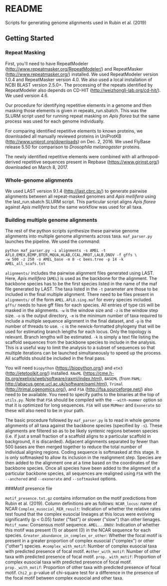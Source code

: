 # README

Scripts for generating genome alignments used in Rubin et al. (2019)

## Getting Started

### Repeat Masking

First, you'll need to have RepeatModeler (http://www.repeatmasker.org/RepeatModeler/) and RepeatMasker (http://www.repeatmasker.org/) installed. We used RepeatModeler version 1.0.4 and RepeatMasker version 4.0. We also used a local installation of NCBI BLAST version 2.5.0+. The processing of the repeats identified by RepeatModeler also depends on CD-HIT (http://weizhongli-lab.org/cd-hit/). We used version 4.6.

Our procedure for identifying repetitive elements in a genome and then masking those elements is given in repeats_run.sbatch. This was the SLURM script used for running repeat masking on *Apis florea* but the same process was used for each genome individually.

For comparing identified repetitive elements to known proteins, we downloaded all manually reviewed proteins in UniProtKB (http://www.uniprot.org/downloads) on Dec. 2, 2016. We used FlyBase release 5.50 for comparison to *Drosophila melanogaster* proteins. 

The newly identified repetitive elements were combined with all arthropod-derived repetitive sequences present in Repbase (https://www.girinst.org/) downloaded on March 8, 2017.

### Whole-genome alignments

We used LAST version 9.1.4 (http://last.cbrc.jp/) to generate pairwise alignments between all repeat-masked genomes and *Apis mellifera* using the last_run.sbatch SLURM script. This particular script aligns *Apis florea* against *Apis mellifera* but the same workflow was used for all taxa.

### Building multiple genome alignments

The rest of the python scripts synthesize these pairwise genome alignments into multiple genome alignments across taxa. ```maf_parser.py``` launches the pipeline. We used the command:

```
python maf_parser.py -i alignments -s AMEL -t AFLO,EMEX,BIMP,BTER,MQUA,HLAB,CCAL,MROT,LALB,DNOV -f gffs \
-w 500 -z 250 -o AMEL_base -m 8 -c bees.tree -p 14 -k AMEL_all_scafs.txt
```

```alignments/``` includes the pairwise alignment files generated using LAST. Here, *Apis mellifera* (```AMEL```) is used as the backbone for the alignment. The backbone species has to be the first species listed in the name of the maf file generated by LAST. The taxa listed in the ```-t``` parameter are those to be included in the final multiple alignment. There need to be files present in ```alignments/``` of the form ```AMEL.AFLO.sing.maf``` for every species included. ```gffs/``` needs to have gff files for each species. All entries of type ```CDS``` will be masked in the alignments. ```-w``` is the window size and ```-z``` is the window step size. ```-o``` is the output directory, ```-m``` is the minimum number of taxa required to include a multiple sequence alignment in the final dataset, and ```-p``` is the number of threads to use. ```-c``` is the newick-formatted phylogeny that will be used for estimating branch lengths for each locus. Only the topology is relevant. Branch lengths will be estimated. ```-k``` is simply a text file listing the scaffold sequences from the backbone species to include in the analysis. This is a useful way to limit the analysis to a subset of sequences so that multiple iterations can be launched simultaneously to speed up the process. All scaffolds should be included in the final pass.

You will need ```biopython``` (https://biopython.org/) and ```ete3``` (http://etetoolkit.org/) installed. ```RAxML``` (https://cme.h-its.org/exelixis/web/software/raxml/index.html), ```BASEML``` (from ```PAML```: http://abacus.gene.ucl.ac.uk/software/paml.html), ```Trimal``` (http://trimal.cgenomics.org/), and ```FSA``` (http://fsa.sourceforge.net/) also need to be available. You need to specify paths to the binaries at the top of ```utils.py```. Note that ```FSA``` should be compiled with the ```--with-mummer``` option so that it is optimized for long sequences. ```FSA``` will use ```MUMmer``` and ```Exonerate``` so these will also need to be in your path.

The basic procedure followed by ```maf_parser.py``` is to read in whole genome alignments of all taxa against the backbone species (specified by ```-s```). These alignments are filtered so as to be likely syntenic regions between species (i.e. if just a small fraction of a scaffold aligns to a particular scaffold in background, it is discarded). Adjacent alignments separated by fewer than 500 bases are then merged together to reduce the total number of individual aligning regions. Coding sequence is softmasked at this stage. It is only softmasked to allow its inclusion in the realignment step. Species are then added to the alignment one at a time based on the coordinates of the backbone species. Once all species have been added to the alignment of a particular backbone species, all sequences are realigned using ```FSA``` with the ```--anchored``` and ```--exonerate``` and ```--softmasked``` options. 

###Motif presence file

```motif_presence.txt.gz``` contains information on the motif predictions from Rubin et al. (2019). Column definitions are as follows:
```NCAR_locus```: name of NCAR
```Complex_eusocial_RER_result```: Indication of whether the relative rates test found that the complex eusocial lineages  at this locus were evolving significantly (p < 0.05) faster ("fast") or slower ("slow") than other lienages.
```Motif_name```: Consensus motif sequence.
```AMEL...DNOV```: Indication of whether this motif was present (1) or absent (0) in the NCAR sequence for each species.
```Greater_abundance_in_complex_or_other```: Whether the focal motif is present in a greater proportion of complex eusocial ("complex") or other ("other") species.
```#complex_with_motif```: Number of complex eusocial taxa with predicted presence of focal motif.
```#other_with_motif```: Number of other taxa with predicted presence of focal motif.
```prop._with_motif```: Proportion of complex eusocial taxa with predicted presence of focal motif.
```prop._with_motif```: Proportion of other taxa with predicted presence of focal motif.
```Chi2_p```: p-value of chi-square test for a difference in the presence of the focal motif between complex eusocial and other taxa.

